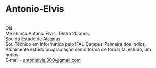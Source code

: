 # Antonio-Elvis
<br/>Olá.
<br/>Me chamo Antônio Elvis. Tenho 20 anos. 
<br/>Sou do Estado de Alagoas.
<br/>Sou Técnico em Informática pelo IFAL-Campus Palmeira dos Índios.
<br/>Atualmente estudo programação como forma de tornar tal estudo, um hobby.
<br/>E-mail - antonielvis.300@gmail.com
